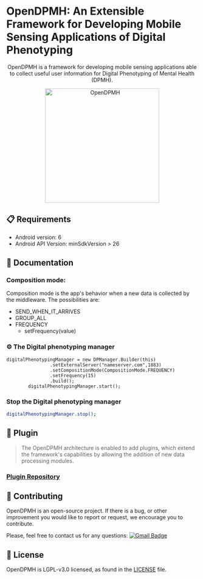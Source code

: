 # OpenDPMH: An Extensible Framework for Developing Mobile Sensing Applications of Digital Phenotyping
<p align="center">
OpenDPMH is a framework for developing mobile sensing applications able to collect useful user information for Digital Phenotyping of Mental Health (DPMH).
</p>

<p align="center">
  <img src="https://github.com/jeancomp/OpenDPMH/blob/master/open-dpmh-example.jpg" alt="OpenDPMH" width="300" />
</p>

## 📋 Requirements

* Android version: 6
* Android API Version: minSdkVersion > 26

## 📖  Documentation

### Composition mode:

 Composition mode is the app's behavior when a new data is collected by the middleware. The possibilities are:

- SEND_WHEN_IT_ARRIVES
- GROUP_ALL
- FREQUENCY
  - setFrequency(value)


### ⚙️ The Digital phenotyping manager
```
digitalPhenotypingManager = new DPManager.Builder(this)
                .setExternalServer("nameserver.com",1883)
                .setCompositionMode(CompositionMode.FREQUENCY)
                .setFrequency(15)
                .build();
        digitalPhenotypingManager.start();
```

### Stop the Digital phenotyping manager
```sh
digitalPhenotypingManager.stop();
```

## 🧰 Plugin

> The OpenDPMH architecture is enabled to add plugins, which extend the framework's capabilities by allowing the addition of new data processing modules.

### [Plugin Repository](https://github.com/jeancomp/Plugin)


## 👏 Contributing
 

OpenDPMH is an open-source project. If there is a bug, or other improvement you would like to report or request, we encourage you to contribute.

Please, feel free to contact us for any questions: [![Gmail Badge](https://img.shields.io/badge/-ariel@lsdi.ufma.br-c14438?style=flat-square&logo=Gmail&logoColor=white&link=mailto:ariel@lsdi.ufma.br)](mailto:ariel@lsdi.ufma.br)

## 📄 License

OpenDPMH is LGPL-v3.0 licensed, as found in the [LICENSE][l] file.

[l]: https://github.com/jeancomp/OpenDPMH/blob/master/LICENSE.md
